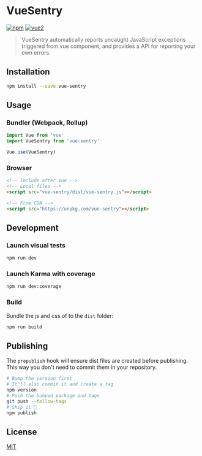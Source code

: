# VueSentry

[![npm](https://img.shields.io/npm/v/vue-sentry.svg)](https://www.npmjs.com/package/vue-sentry) [![vue2](https://img.shields.io/badge/vue-2.x-brightgreen.svg)](https://vuejs.org/)

 > VueSentry automatically reports uncaught JavaScript exceptions triggered from vue component, and provides a API for reporting your own errors.

## Installation

```bash
npm install --save vue-sentry
```

## Usage

### Bundler (Webpack, Rollup)

```js
import Vue from 'vue'
import VueSentry from 'vue-sentry'

Vue.use(VueSentry)
```

### Browser

```html
<!-- Include after Vue -->
<!-- Local files -->
<script src="vue-sentry/dist/vue-sentry.js"></script>

<!-- From CDN -->
<script src="https://unpkg.com/vue-sentry"></script>
```

## Development

### Launch visual tests

```bash
npm run dev
```

### Launch Karma with coverage

```bash
npm run dev:coverage
```

### Build

Bundle the js and css of to the `dist` folder:

```bash
npm run build
```


## Publishing

The `prepublish` hook will ensure dist files are created before publishing. This
way you don't need to commit them in your repository.

```bash
# Bump the version first
# It'll also commit it and create a tag
npm version
# Push the bumped package and tags
git push --follow-tags
# Ship it 🚀
npm publish
```

## License

[MIT](http://opensource.org/licenses/MIT)
